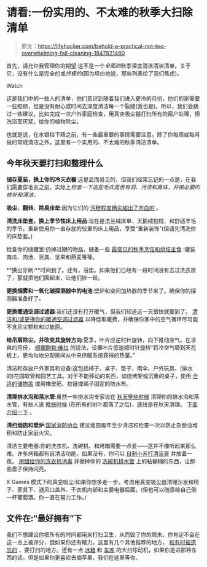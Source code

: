 # 请看:一份实用的、不太难的秋季大扫除清单

> 原文：<https://lifehacker.com/behold-a-practical-not-too-overwhelming-fall-cleaning-1847821460>

首先，请允许我管理你的期望:这不是一个*全面的*秋季深度清洁清洁清单。关于它，没有什么是完全的或*终极的*(因为坦白地说，那些列表给了我们焦虑)。

Watch

这是我们中的一些人的清单，他们意识到随着我们进入更冷的月份，他们的家需要一些照顾，但是没有耐心或时间去深度清洁每一个裂缝(我也是)。所以，我们会跳过一些建议，比如完成一次户外家庭检查，用真空吸尘器打扫所有的窗户处理，擦洗浴室灰浆，给你的植物除尘。

也就是说，在水银柱下降之前，有一些最重要的事情需要注意。除了你每周或每月做的常规清洁之外，这里有一个实用的、不太难的秋季清洁清单。

## 今年秋天要打扫和整理什么

**储存夏装，换上你的冷天衣橱**:这是显而易见的，但我们经常忘记的一点是，在我们需要穿毛衣之前，实际上*检查一下这些毛衣是否有洞、污渍和臭味，并做必要的修补和清洁。*

**吸尘、翻转、除臭床垫**:因为它们的 [污秽程度确实超出了苍白的](http://www.cnn.com/2010/HEALTH/07/30/mattress.bedbugs.dust.mites/index.html#:~:text=The%20mattress%20can%20be%20a,fluids%20you%20can%20think%20of.) 。

**清洗床垫套，换上季节性床上用品**:现在是法兰绒床单、天鹅绒抱枕、和舒适羊毛的季节。重新使用你一直存放的较重的床上用品，享受“重新装饰”(但请先清洗你的床垫套。)

检查你的储藏室:扔掉过期的物品，储备一些 [最常见的秋季烹饪和烘焙主食](https://www.31daily.com/fall/) :罐装南瓜、肉汤、豆类、坚果和燕麦等等。

**换出牙刷:**时间到了。还有，浴垫。如果他们已经有一段时间没有去过洗衣房了，那就把他们围起来，让他们摔一跤。

**更换烟雾和一氧化碳探测器中的电池**:壁炉和空间加热器的季节来了。确保你的探测器准备好了。

**更换暖通空调过滤器**:我们还没有打开暖气，但我们知道这一天很快就要到了。 [清洁和/或更换你的暖通空调过滤器](https://www.thisoldhouse.com/heating-cooling/21314527/how-often-to-change-air-filter) 以降低取暖费，并确保你家中的空气循环尽可能不含灰尘颗粒和过敏原。

**给吊扇除尘，并改变其旋转方向**:夏季，叶片应逆时针旋转，向下推动空气。在凉爽的月份， [根据鲍勃·维拉](https://www.bobvila.com/articles/ceiling-fan-direction/) 的说法，设置叶片低速顺时针旋转“将冷空气吸到天花板上，更均匀地分配房间从中央供暖系统获得的热量。”

清洁和存放户外家具和设备:这包括椅子、桌子、垫子、雨伞、户外玩具、(排水的)花园软管和园艺工具。对于不能移动的东西，如烧烤架或沉重的桌子，使用 [合适的储物盖](https://www.coversandall.com/patio-furniture-covers.html?ef_id=CjwKCAjw2P-KBhByEiwADBYWCoUZa3iYz9hTa8KTR39HbL2a8TV5CSsyqQgEcApQCdye7eOKlPfFsxoCW6MQAvD_BwE:G:s&gclid=CjwKCAjw2P-KBhByEiwADBYWCoUZa3iYz9hTa8KTR39HbL2a8TV5CSsyqQgEcApQCdye7eOKlPfFsxoCW6MQAvD_BwE) 或用橡皮筋、拉链或绳子固定的防水布。

**清理排水沟和落水管**:虽然一些排水沟专家说在 [秋天早些时候](https://www.beldon.com/blog/what-time-of-the-year-clean-gutters) 清理你的排水沟和落水管，有些人说 [晚些时候](https://mygutterpro.com/fall-gutter-cleaning/#:~:text=The%20key%20to%20fall%20gutter,causes%20a%20slew%20of%20problems.) (在所有的树叶都落了之后)，底线是在秋天清理。 [下面介绍一下](https://www.homedepot.com/c/ah/how-to-clean-gutters/9ba683603be9fa5395fab90ce752a5b) 。

**清扫烟囱和壁炉**:[国家消防协会](https://www.nfpa.org//-/media/Files/Public-Education/Resources/Safety-tip-sheets/Heating_Safety.pdf) 建议烟囱每年至少清洁和检查一次以防止杂酚油堆积和防止家庭火灾。

清洁主要电器:你的洗衣机、洗碗机、和烤箱需要一点爱——这并不像听起来那么难。许多烤箱都有自清洁功能，如果没有，你可以 [自制小苏打清洁膏](https://www.realsimple.com/home-organizing/cleaning/how-to-clean-an-oven) 并放置一夜。 [用醋给你的洗衣机消毒](https://www.hgtv.com/lifestyle/clean-and-organize/how-to-clean-your-washing-machine) 并擦掉你的 [洗碗机排水管](https://www.today.com/series/how-often-should-you/how-clean-dishwasher-t17946) 上的粘糊糊的东西，让那些盘子保持闪亮。

X Games 模式下的真空吸尘:如果你想多走一步，考虑用真空吸尘器清理沙发和椅子、家具下、通风口盖外、干衣机内部和主要电器后面。(但也可以随意给自己倒一杯葡萄酒。你一直在努力工作。)

## **文件在:“最好拥有”下**

我们不想建议你把所有的时间都用来打扫卫生，从而毁了你的周末。你肯定不会在这一点上被评分，但如果你还有精力，这里有几个其他推荐的地方， [和有时被遗忘的](https://lifehacker.com/remember-these-foul-yet-often-forgotten-places-in-you-1847738652) ，要打扫的地方。还有一点 [冰箱](https://lifehacker.com/our-best-fridge-cleaning-hacks-1844362067) 和 [车库](https://lifehacker.com/the-quick-and-dirty-guide-you-need-to-finally-organize-1847730904) 的大扫除动机，如果你是进那种东西的话。但是如果你更喜欢去摘苹果，我们在这里等你。